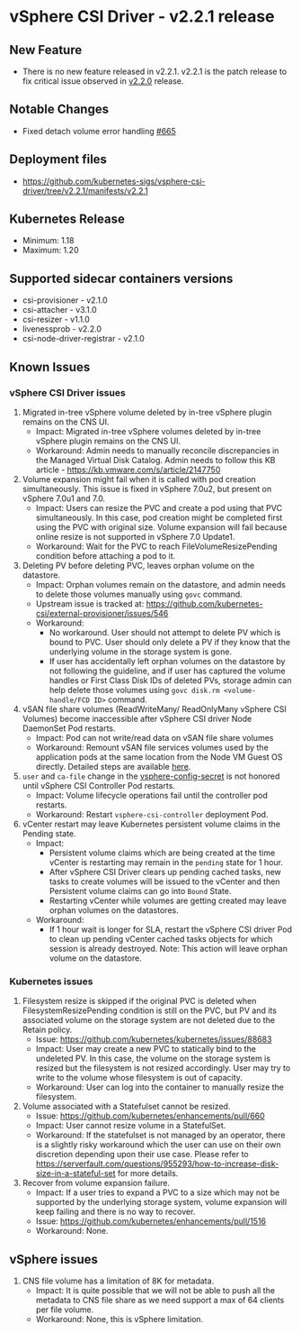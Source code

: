 <!-- markdownlint-disable MD034 -->
# vSphere CSI Driver - v2.2.1 release

## New Feature

- There is no new feature released in v2.2.1.  v2.2.1 is the patch release to fix critical issue observed in [v2.2.0](v2.2.0.md) release.

## Notable Changes

- Fixed detach volume error handling [#665](https://github.com/kubernetes-sigs/vsphere-csi-driver/pull/840)

## Deployment files

- https://github.com/kubernetes-sigs/vsphere-csi-driver/tree/v2.2.1/manifests/v2.2.1

## Kubernetes Release

- Minimum: 1.18
- Maximum: 1.20

## Supported sidecar containers versions

- csi-provisioner - v2.1.0
- csi-attacher - v3.1.0
- csi-resizer - v1.1.0
- livenessprob - v2.2.0
- csi-node-driver-registrar - v2.1.0

## Known Issues

### vSphere CSI Driver issues

1. Migrated in-tree vSphere volume deleted by in-tree vSphere plugin remains on the CNS UI.
    - Impact: Migrated in-tree vSphere volumes deleted by in-tree vSphere plugin remains on the CNS UI.
    - Workaround: Admin needs to manually reconcile discrepancies in the Managed Virtual Disk Catalog. Admin needs to follow this KB article - https://kb.vmware.com/s/article/2147750
2. Volume expansion might fail when it is called with pod creation simultaneously. This issue is fixed in vSphere 7.0u2, but present on vSphere 7.0u1 and 7.0.
    - Impact: Users can resize the PVC and create a pod using that PVC simultaneously. In this case, pod creation might be completed first using the PVC with original size. Volume expansion will fail because online resize is not supported in vSphere 7.0 Update1.
    - Workaround: Wait for the PVC to reach FileVolumeResizePending condition before attaching a pod to it.
3. Deleting PV before deleting PVC, leaves orphan volume on the datastore.
    - Impact: Orphan volumes remain on the datastore, and admin needs to delete those volumes manually using `govc` command.
    - Upstream issue is tracked at: https://github.com/kubernetes-csi/external-provisioner/issues/546
    - Workaround:
        - No workaround. User should not attempt to delete PV which is bound to PVC. User should only delete a PV if they know that the underlying volume in the storage system is gone.
        - If user has accidentally left orphan volumes on the datastore by not following the guideline, and if user has captured the volume handles or First Class Disk IDs of deleted PVs, storage admin can help delete those volumes using `govc disk.rm <volume-handle/FCD ID>` command.
4. vSAN file share volumes (ReadWriteMany/ ReadOnlyMany vSphere CSI Volumes) become inaccessible after vSphere CSI driver Node DaemonSet Pod restarts.
   - Impact: Pod can not write/read data on vSAN file share volumes
   - Workaround: Remount vSAN file services volumes used by the application pods at the same location from the Node VM Guest OS directly. Detailed steps are available [here](https://vsphere-csi-driver.sigs.k8s.io/driver-deployment/upgrade.html#if-you-have-rwm-volumes-backed-by-vsan-file-service-deployed-using-vsphere-csi-driver-please-refer-to-the-following-steps-before-upgrading-vsphere-csi-driver).
5. `user` and `ca-file` change in the [vsphere-config-secret](https://vsphere-csi-driver.sigs.k8s.io/driver-deployment/installation.html#create-a-configuration-file-with-vsphere-credentials-) is not honored until vSphere CSI Controller Pod restarts.
   - Impact: Volume lifecycle operations fail until the controller pod restarts.
   - Workaround: Restart `vsphere-csi-controller` deployment Pod.
6. vCenter restart may leave Kubernetes persistent volume claims in the Pending state.
   - Impact:
      - Persistent volume claims which are being created at the time vCenter is restarting may remain in the `pending` state for 1 hour.
      - After vSphere CSI Driver clears up pending cached tasks, new tasks to create volumes will be issued to the vCenter and then Persistent volume claims can go into `Bound` State.
      - Restarting vCenter while volumes are getting created may leave orphan volumes on the datastores.
   - Workaround:
      - If 1 hour wait is longer for SLA, restart the vSphere CSI driver Pod to clean up pending vCenter cached tasks objects for which session is already destroyed. Note: This action will leave orphan volume on the datastore.

### Kubernetes issues

1. Filesystem resize is skipped if the original PVC is deleted when FilesystemResizePending condition is still on the PVC, but PV and its associated volume on the storage system are not deleted due to the Retain policy.
    - Issue: https://github.com/kubernetes/kubernetes/issues/88683
    - Impact: User may create a new PVC to statically bind to the undeleted PV. In this case, the volume on the storage system is resized but the filesystem is not resized accordingly. User may try to write to the volume whose filesystem is out of capacity.
    - Workaround: User can log into the container to manually resize the filesystem.
2. Volume associated with a Statefulset cannot be resized.
    - Issue: https://github.com/kubernetes/enhancements/pull/660
    - Impact: User cannot resize volume in a StatefulSet.
    - Workaround: If the statefulset is not managed by an operator, there is a slightly risky workaround which the user can use on their own discretion depending upon their use case. Please refer to https://serverfault.com/questions/955293/how-to-increase-disk-size-in-a-stateful-set for more details.
3. Recover from volume expansion failure.
    - Impact: If a user tries to expand a PVC to a size which may not be supported by the underlying storage system, volume expansion will keep failing and there is no way to recover.
    - Issue: https://github.com/kubernetes/enhancements/pull/1516
    - Workaround: None.

## vSphere issues

1. CNS file volume has a limitation of 8K for metadata.
    - Impact: It is quite possible that we will not be able to push all the metadata to CNS file share as we need support a max of 64 clients per file volume.
    - Workaround: None, this is vSphere limitation.
